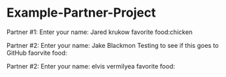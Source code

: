 # Example-Partner-Project

Partner #1: Enter your name: Jared krukow
favorite food:chicken

Partner #2: Enter your name: Jake Blackmon
Testing to see if this goes to GitHub
faorvite food:

Partner #2: Enter your name: elvis vermilyea
favorite food:
